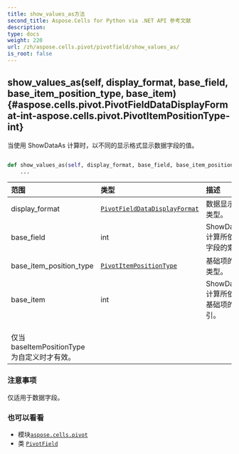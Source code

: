 ```yaml
---
title: show_values_as方法
second_title: Aspose.Cells for Python via .NET API 参考文献
description:
type: docs
weight: 220
url: /zh/aspose.cells.pivot/pivotfield/show_values_as/
is_root: false
---
```

##  show_values_as(self, display_format, base_field, base_item_position_type, base_item) {#aspose.cells.pivot.PivotFieldDataDisplayFormat-int-aspose.cells.pivot.PivotItemPositionType-int}
当使用 ShowDataAs 计算时，以不同的显示格式显示数据字段的值。



```python

def show_values_as(self, display_format, base_field, base_item_position_type, base_item):
    ...
```


|范围|类型|描述|
| :- | :- | :- |
| display_format | [`PivotFieldDataDisplayFormat`](/cells/python-net/zh/aspose.cells.pivot/pivotfielddatadisplayformat) |数据显示格式类型。|
| base_field | int | ShowDataAs 计算所依据的字段的索引。|
| base_item_position_type | [`PivotItemPositionType`](/cells/python-net/zh/aspose.cells.pivot/pivotitempositiontype) |基础项的位置类型。|
| base_item | int | ShowDataAs 计算所依据的基础项的索引。<br/>仅当 baseItemPositionType 为自定义时才有效。|
### 注意事项

仅适用于数据字段。


### 也可以看看

* 模块[`aspose.cells.pivot`](../../)
* 类 [`PivotField`](/cells/python-net/zh/aspose.cells.pivot/pivotfield)
